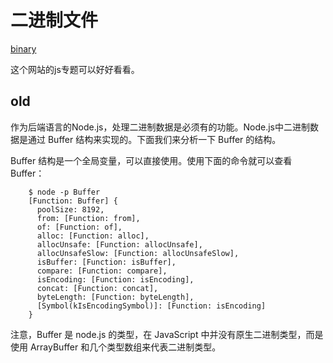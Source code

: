 # 二进制文件

[binary](https://javascript.info/binary)

这个网站的js专题可以好好看看。

## old

作为后端语言的Node.js，处理二进制数据是必须有的功能。Node.js中二进制数据是通过 Buffer 结构来实现的。下面我们来分析一下 Buffer 的结构。

Buffer 结构是一个全局变量，可以直接使用。使用下面的命令就可以查看 Buffer：

		$ node -p Buffer
		[Function: Buffer] {
		  poolSize: 8192,
		  from: [Function: from],
		  of: [Function: of],
		  alloc: [Function: alloc],
		  allocUnsafe: [Function: allocUnsafe],
		  allocUnsafeSlow: [Function: allocUnsafeSlow],
		  isBuffer: [Function: isBuffer],
		  compare: [Function: compare],
		  isEncoding: [Function: isEncoding],
		  concat: [Function: concat],
		  byteLength: [Function: byteLength],
		  [Symbol(kIsEncodingSymbol)]: [Function: isEncoding]
		}

注意，Buffer 是 node.js 的类型，在 JavaScript 中并没有原生二进制类型，而是使用 ArrayBuffer 和几个类型数组来代表二进制类型。





